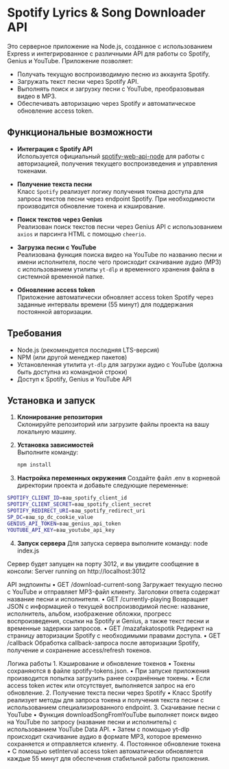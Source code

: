 # Spotify Lyrics & Song Downloader API

Это серверное приложение на Node.js, созданное с использованием Express и интегрированное с различными API для работы со Spotify, Genius и YouTube. Приложение позволяет:

- Получать текущую воспроизводимую песню из аккаунта Spotify.
- Загружать текст песни через Spotify API.
- Выполнять поиск и загрузку песни с YouTube, преобразовывая видео в MP3.
- Обеспечивать авторизацию через Spotify и автоматическое обновление access token.

## Функциональные возможности

- **Интеграция с Spotify API**  
  Используется официальный [spotify-web-api-node](https://github.com/thelinmichael/spotify-web-api-node) для работы с авторизацией, получения текущего воспроизведения и управления токенами.

- **Получение текста песни**  
  Класс `Spotify` реализует логику получения токена доступа для запроса текстов песни через endpoint Spotify. При необходимости производится обновление токена и кэширование.

- **Поиск текстов через Genius**  
  Реализован поиск текстов песни через Genius API с использованием `axios` и парсинга HTML с помощью `cheerio`.

- **Загрузка песни с YouTube**  
  Реализована функция поиска видео на YouTube по названию песни и имени исполнителя, после чего происходит скачивание аудио (MP3) с использованием утилиты `yt-dlp` и временного хранения файла в системной временной папке.

- **Обновление access token**  
  Приложение автоматически обновляет access token Spotify через заданные интервалы времени (55 минут) для поддержания постоянной авторизации.

## Требования

- Node.js (рекомендуется последняя LTS-версия)
- NPM (или другой менеджер пакетов)
- Установленная утилита `yt-dlp` для загрузки аудио с YouTube (должна быть доступна из командной строки)
- Доступ к Spotify, Genius и YouTube API

## Установка и запуск

1. **Клонирование репозитория**  
   Склонируйте репозиторий или загрузите файлы проекта на вашу локальную машину.

2. **Установка зависимостей**  
   Выполните команду:
   ```bash
   npm install
   ```

3. **Настройка переменных окружения**
Создайте файл .env в корневой директории проекта и добавьте следующие переменные:
```bash
SPOTIFY_CLIENT_ID=ваш_spotify_client_id
SPOTIFY_CLIENT_SECRET=ваш_spotify_client_secret
SPOTIFY_REDIRECT_URI=ваш_spotify_redirect_uri
SP_DC=ваш_sp_dc_cookie_value
GENIUS_API_TOKEN=ваш_genius_api_token
YOUTUBE_API_KEY=ваш_youtube_api_key
```

4. **Запуск сервера**
Для запуска сервера выполните команду:
node index.js

Сервер будет запущен на порту 3012, и вы увидите сообщение в консоли:
Server running on http://localhost:3012

API эндпоинты
	•	GET /download-current-song
Загружает текущую песню с YouTube и отправляет MP3-файл клиенту. Заголовки ответа содержат название песни и исполнителя.
	•	GET /currently-playing
Возвращает JSON с информацией о текущей воспроизводимой песне: название, исполнитель, альбом, изображение обложки, прогресс воспроизведения, ссылки на Spotify и Genius, а также текст песни и временные задержки запросов.
	•	GET /mazafakatospotik
Редирект на страницу авторизации Spotify с необходимыми правами доступа.
	•	GET /callback
Обработка callback-запроса после авторизации Spotify, получение и сохранение access/refresh токенов.

Логика работы
	1.	Кэширование и обновление токенов
	•	Токены сохраняются в файле spotify-tokens.json.
	•	При запуске приложения производится попытка загрузить ранее сохранённые токены.
	•	Если access token истек или отсутствует, выполняется запрос на его обновление.
	2.	Получение текста песни через Spotify
	•	Класс Spotify реализует методы для запроса токена и получения текста песни с использованием специализированного endpoint.
	3.	Скачивание песни с YouTube
	•	Функция downloadSongFromYouTube выполняет поиск видео на YouTube по запросу (название песни и исполнитель) с использованием YouTube Data API.
	•	Затем с помощью yt-dlp происходит скачивание аудио в формате MP3, которое временно сохраняется и отправляется клиенту.
	4.	Постоянное обновление токена
	•	С помощью setInterval access token автоматически обновляется каждые 55 минут для обеспечения стабильной работы приложения.
